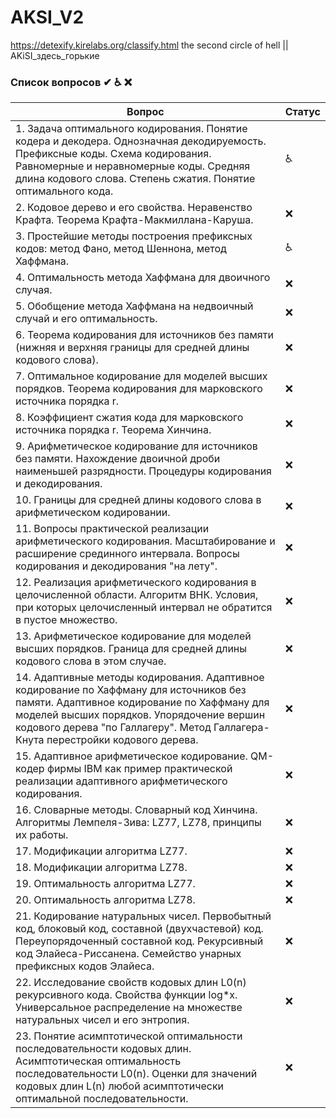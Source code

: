 # AKSI_V2
https://detexify.kirelabs.org/classify.html
the second circle of hell || AKiSI_здесь_горькие


### Список вопросов ✔ ♿ ❌

| Вопрос                                                       | Статус |
| ------------------------------------------------------------ | ------ |
| 1.	Задача оптимального кодирования. Понятие кодера и декодера. Однозначная декодируемость. Префиксные коды. Схема кодирования. Равномерные и неравномерные коды. Средняя длина кодового слова. Степень сжатия. Понятие оптимального кода.| ♿      |
| 2.	Кодовое дерево и его свойства. Неравенство Крафта. Теорема Крафта-Макмиллана-Каруша.|  ❌   |
| 3.	Простейшие методы построения префиксных кодов: метод Фано, метод Шеннона, метод Хаффмана.| ♿      | 
| 4.	Оптимальность метода Хаффмана для двоичного случая.| ❌      |
| 5.	Обобщение метода Хаффмана на недвоичный случай и его оптимальность.| ❌      |
| 6.	Теорема кодирования для источников без памяти (нижняя и верхняя границы для средней длины кодового слова).| ❌      |
| 7.	Оптимальное кодирование для моделей высших порядков. Теорема кодирования для марковского источника порядка r.| ❌      |
| 8.	Коэффициент сжатия кода для марковского источника порядка r. Теорема Хинчина.| ❌      |
| 9.	Арифметическое кодирование для источников без памяти. Нахождение двоичной дроби наименьшей разрядности. Процедуры кодирования и декодирования. | ❌      |
| 10.	Границы для средней длины кодового слова в арифметическом кодировании.| ❌      |
| 11.	Вопросы практической реализации арифметического кодирования. Масштабирование и расширение срединного интервала. Вопросы кодирования и декодирования "на лету". | ❌      |
| 12.	Реализация арифметического кодирования в целочисленной области. Алгоритм ВНК. Условия, при которых целочисленный интервал не обратится в пустое множество.| ❌      |
| 13.	Арифметическое кодирование для моделей высших порядков. Граница для средней длины кодового слова в этом случае.| ❌      |
| 14.	Адаптивные методы кодирования. Адаптивное кодирование по Хаффману для источников без памяти. Адаптивное кодирование по Хаффману для моделей высших порядков. Упорядочение вершин кодового дерева "по Галлагеру". Метод Галлагера-Кнута перестройки кодового дерева. | ❌      |
| 15.	Адаптивное арифметическое кодирование. QM-кодер фирмы IBM как пример практической реализации адаптивного арифметического кодирования.| ❌      |
| 16.	Словарные методы. Словарный код Хинчина. Алгоритмы Лемпеля-Зива: LZ77, LZ78, принципы их работы.| ❌      |
| 17.	Модификации алгоритма LZ77.| ❌      |
| 18.	Модификации алгоритма LZ78.| ❌      |
| 19.	Оптимальность алгоритма LZ77.| ❌      |
| 20.	Оптимальность алгоритма LZ78.| ❌      |
| 21.	Кодирование натуральных чисел. Первобытный код, блоковый код, составной (двухчастевой) код. Переупорядоченный составной код. Рекурсивный код Элайеса-Риссанена. Семейство унарных префиксных кодов Элайеса.| ❌      |
| 22.	Исследование свойств кодовых длин L0(n) рекурсивного кода. Свойства функции log*x. Универсальное распределение на множестве натуральных чисел и его энтропия.| ❌      |
 | 23.	Понятие асимптотической оптимальности последовательности кодовых длин. Асимптотическая оптимальность последовательности L0(n). Оценки для значений кодовых длин L(n) любой асимптотически оптимальной последовательности.| ❌      |
